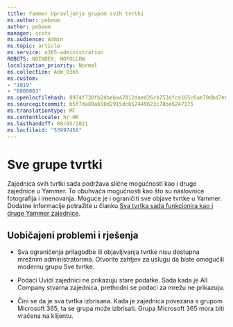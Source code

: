 ```yaml
---
title: Yammer Upravljanje grupom svih tvrtki
ms.author: pebaum
author: pebaum
manager: scotv
ms.audience: Admin
ms.topic: article
ms.service: o365-administration
ROBOTS: NOINDEX, NOFOLLOW
localization_priority: Normal
ms.collection: Adm_O365
ms.custom:
- "1019"
- "6000003"
ms.openlocfilehash: 8974f730fb2dbeba47812daed26cb753dfce165c6ae79dbd7e630e6f195b278a
ms.sourcegitcommit: b5f7da89a650d2915dc652449623c78be6247175
ms.translationtype: MT
ms.contentlocale: hr-HR
ms.lasthandoff: 08/05/2021
ms.locfileid: "53997450"
---
```

# <a name="all-company-group"></a>Sve grupe tvrtki

Zajednica svih tvrtki sada podržava slične mogućnosti kao i druge zajednice u Yammer. To obuhvaća mogućnosti kao što su naslovnice fotografija i imenovanja. Moguće je i ograničiti sve objave tvrtke u Yammer. Dodatne informacije potražite u članku [Sva tvrtka sada funkcionira kao i druge Yammer zajednice](https://docs.microsoft.com/yammer/manage-yammer-groups/yammer-all-company-yammer-community).

## <a name="common-issues-and-solutions"></a>Uobičajeni problemi i rješenja

- Sva ograničenja prilagodbe ili objavljivanja tvrtke nisu dostupna mrežnim administratorima. Otvorite zahtjev za uslugu da biste omogućili modernu grupu Sve tvrtke.

- Podaci Uvidi zajednici ne prikazuju stare podatke. Sada kada je All Company stvarna zajednica, prethodni se podaci za mrežu ne prikazuju.

- Čini se da je sva tvrtka izbrisana. Kada je zajednica povezana s grupom Microsoft 365, ta se grupa može izbrisati. Grupa Microsoft 365 mora biti vraćena na klijentu.

